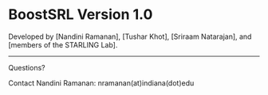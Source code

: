# BoostSRL Version 1.0

Developed by [Nandini Ramanan], [Tushar Khot], [Sriraam Natarajan], and [members of the STARLING Lab].

---

Questions?

Contact Nandini Ramanan: nramanan(at)indiana(dot)edu
